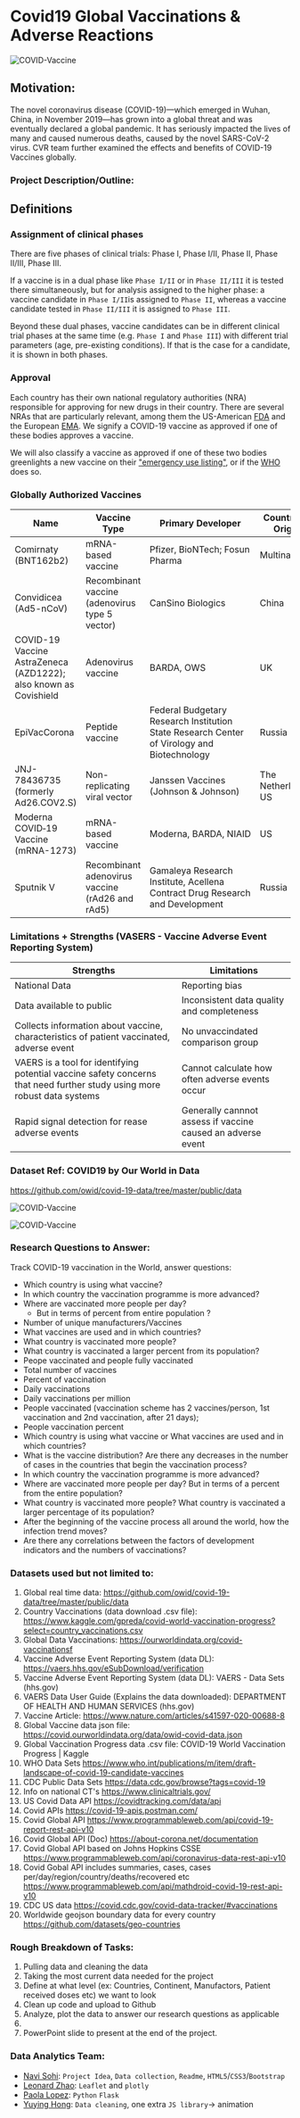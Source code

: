 # Covid19 Global Vaccinations & Adverse Reactions

![COVID-Vaccine](Images/Images3.jpg)

## Motivation:
The novel coronavirus disease (COVID-19)—which emerged in Wuhan, China, in November 2019—has grown into a global threat and was eventually declared a global pandemic. It has seriously impacted the lives of many and caused numerous deaths, caused by the novel SARS-CoV-2 virus. CVR team further examined the effects and benefits of COVID-19 Vaccines globally.  

### Project Description/Outline:
## Definitions

### Assignment of clinical phases
There are five phases of clinical trials: Phase I, Phase I/II, Phase II, Phase II/III, Phase III.

If a vaccine is in a dual phase like `Phase I/II` or in `Phase II/III` it is tested there simultaneously, but for analysis assigned to the higher phase: a vaccine candidate in `Phase I/II`is assigned to `Phase II`, whereas a vaccine candidate tested in `Phase II/III` it is assigned to `Phase III`.

Beyond these dual phases, vaccine candidates can be in different clinical trial phases at the same time (e.g. `Phase I` and `Phase III`) with different trial parameters (age, pre-existing conditions). If that is the case for a candidate, it is shown in both phases.

### Approval
Each country has their own national regulatory authorities (NRA) responsible for approving for new drugs in their country. There are several NRAs that are particularly relevant, among them the US-American [FDA](https://www.fda.gov/vaccines-blood-biologics/industry-biologics/coronavirus-covid-19-cber-regulated-biologics) and the European [EMA](https://www.ema.europa.eu/en/human-regulatory/overview/public-health-threats/coronavirus-disease-covid-19/treatments-vaccines-covid-19). We signify a COVID-19 vaccine as approved if one of these bodies approves a vaccine. 

We will also classify a vaccine as approved if one of these two bodies greenlights a new vaccine on their ["emergency use listing"](https://www.who.int/news-room/q-a-detail/coronavirus-disease-use-of-emergency-use-listing-procedure-forvaccines-against-covid-19), or if the [WHO](https://www.who.int/teams/regulation-prequalification/eul/covid-19) does so. 

### Globally Authorized Vaccines


|         Name              | Vaccine Type | Primary Developer | Country of Origin |
|------------------------------------|------------------------------------|------------------------------------|------------------------------------|
| Comirnaty (BNT162b2)| mRNA-based vaccine | Pfizer, BioNTech; Fosun Pharma | Multinational |
| Convidicea (Ad5-nCoV)| Recombinant vaccine (adenovirus type 5 vector) | CanSino Biologics | China |
| COVID-19 Vaccine AstraZeneca (AZD1222); also known as Covishield| Adenovirus vaccine | BARDA, OWS | UK |
| EpiVacCorona| Peptide vaccine | Federal Budgetary Research Institution State Research Center of Virology and Biotechnology| Russia |
| JNJ-78436735 (formerly Ad26.COV2.S)| Non-replicating viral vector | Janssen Vaccines (Johnson & Johnson) | The Netherlands, US |
| Moderna COVID‑19 Vaccine (mRNA-1273)| mRNA-based vaccine | Moderna, BARDA, NIAID | US |
| Sputnik V | Recombinant adenovirus vaccine (rAd26 and rAd5) | Gamaleya Research Institute, Acellena Contract Drug Research and Development | Russia |

### Limitations + Strengths (VASERS - Vaccine Adverse Event Reporting System)


|         Strengths               | Limitations |
|------------------------------------|------------------------------------|
| National Data | Reporting bias |
| Data available to public | Inconsistent data quality and completeness	|
| Collects information about vaccine, characteristics of patient vaccinated, adverse event | No unvaccindated comparison group |
| VAERS is a tool for identifying potential vaccine safety concerns that need further study using more robust data systems | Cannot calculate how often adverse events occur |
| Rapid signal detection for rease adverse events | Generally cannnot assess if vaccine caused an adverse event	|

### Dataset Ref: COVID19 by Our World in Data
https://github.com/owid/covid-19-data/tree/master/public/data

![COVID-Vaccine](Images/DailyNewC19v.jpg)

![COVID-Vaccine](Images/DailyNewC19w.jpg)

### Research Questions to Answer:
Track COVID-19 vaccination in the World, answer questions:
* Which country is using what vaccine?
* In which country the vaccination programme is more advanced?
* Where are vaccinated more people per day? 
  * But in terms of percent from entire population ?
* Number of unique manufacturers/Vaccines
* What vaccines are used and in which countries?
* What country is vaccinated more people?
* What country is vaccinated a larger percent from its population?
* Peope vaccinated and people fully vaccinated
* Total number of vaccines
* Percent of vaccination
* Daily vaccinations
* Daily vaccinations per million
* People vaccinated (vaccination scheme has 2 vaccines/person, 1st vaccination and 2nd vaccination, after 21 days);
* People vaccination percent
* Which country is using what vaccine or What vaccines are used and in which countries?
* What is the vaccine distribution? Are there any decreases in the number of cases in the countries that begin the vaccination process?
* In which country the vaccination programme is more advanced?
* Where are vaccinated more people per day? But in terms of a percent from the entire population?
* What country is vaccinated more people? What country is vaccinated a larger percentage of its population?
* After the beginning of the vaccine process all around the world, how the infection trend moves?
* Are there any correlations between the factors of development indicators and the numbers of vaccinations?

### Datasets used but not limited to:
1. Global real time data:	https://github.com/owid/covid-19-data/tree/master/public/data
2. Country Vaccinations (data download .csv file):	https://www.kaggle.com/gpreda/covid-world-vaccination-progress?select=country_vaccinations.csv
3. Global Data Vaccinations:	https://ourworldindata.org/covid-vaccinationsf
4. Vaccine Adverse Event Reporting System (data DL):	https://vaers.hhs.gov/eSubDownload/verification
5. Vaccine Adverse Event Reporting System (data DL):	VAERS - Data Sets (hhs.gov)
6. VAERS Data User Guide (Explains the data downloaded):	DEPARTMENT OF HEALTH AND HUMAN SERVICES (hhs.gov)
7. Vaccine Article:	https://www.nature.com/articles/s41597-020-00688-8
8. Global Vaccine data json file:	https://covid.ourworldindata.org/data/owid-covid-data.json
9. Global Vaccination Progress data .csv file:	COVID-19 World Vaccination Progress | Kaggle
10. WHO Data Sets	https://www.who.int/publications/m/item/draft-landscape-of-covid-19-candidate-vaccines
11. CDC Public Data Sets	https://data.cdc.gov/browse?tags=covid-19
12. Info on national CT's	https://www.clinicaltrials.gov/
13. US Covid Data API	https://covidtracking.com/data/api
14. Covid APIs	https://covid-19-apis.postman.com/
15. Covid Global API	https://www.programmableweb.com/api/covid-19-report-rest-api-v10
16. Covid Global API (Doc)	https://about-corona.net/documentation
17. Covid Global API based on Johns Hopkins CSSE	https://www.programmableweb.com/api/coronavirus-data-rest-api-v10
18. Covid Gobal API includes summaries, cases, cases per/day/region/country/deaths/recovered etc	https://www.programmableweb.com/api/mathdroid-covid-19-rest-api-v10
19. CDC US data	https://covid.cdc.gov/covid-data-tracker/#vaccinations
20. Worldwide geojson boundary data for every country https://github.com/datasets/geo-countries

### Rough Breakdown of Tasks:
1. Pulling data and cleaning the data 
2. Taking the most current data needed for the project
3. Define at what level (ex: Countries, Continent, Manufactors, Patient received doses etc) we want to look 
4. Clean up code and upload to Github
5. Analyze, plot the data to answer our research questions as applicable
6. 
6. PowerPoint slide to present at the end of the project.

### Data Analytics Team:
* [Navi Sohi](https://github.com/PlainJane20): `Project Idea`, `Data collection`, `Readme`, `HTML5`/`CSS3`/`Bootstrap`
* [Leonard Zhao](https://github.com/leonardz17): `Leaflet` and `plotly`
* [Paola Lopez](https://github.com/paola1395): `Python` `Flask`
* [Yuying Hong](https://github.com/yuyhong23): `Data cleaning`, one extra `JS library`→ animation

